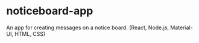 # noticeboard-app
An app for creating messages on a notice board. (React, Node.js, Material-UI, HTML, CSS)
